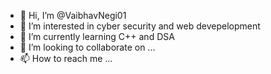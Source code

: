 - 👋 Hi, I’m @VaibhavNegi01
- 👀 I’m interested in cyber security and web devepelopment
- 🌱 I’m currently learning C++ and DSA
- 💞️ I’m looking to collaborate on ...
- 📫 How to reach me ...

<!---
VaibhavNegi01/VaibhavNegi01 is a ✨ special ✨ repository because its `README.md` (this file) appears on your GitHub profile.
You can click the Preview link to take a look at your changes.
--->
